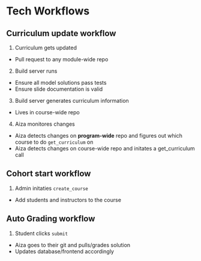 # Tech Workflows

## Curriculum update workflow
1. Curriculum gets updated
  * Pull request to any module-wide repo
2. Build server runs
  * Ensure all model solutions pass tests
  * Ensure slide documentation is valid
  
3. Build server generates curriculum information
  * Lives in course-wide repo

4. Aiza monitores changes
  * Aiza detects changes on **program-wide** repo and figures out which course to do `get_curriculum` on
  * Aiza detects changes on course-wide repo and initates a get_curriculum call
  
## Cohort start workflow
1. Admin initaties `create_course`
  * Add students and instructors to the course
  
## Auto Grading workflow
1. Student clicks `submit`
  * Aiza goes to their git and pulls/grades solution
  * Updates database/frontend accordingly
